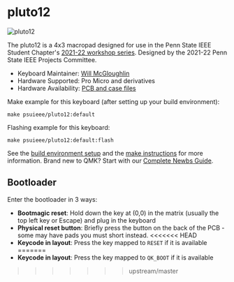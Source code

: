 # pluto12

![pluto12](https://i.imgur.com/XYtwexoh.jpg)

The pluto12 is a 4x3 macropad designed for use in the Penn State IEEE Student Chapter's [2021-22 workshop series](https://github.com/psuieee/projects2021). Designed by the 2021-22 Penn State IEEE Projects Committee.

* Keyboard Maintainer: [Will McGloughlin](https://github.com/wymcg)
* Hardware Supported: Pro Micro and derivatives
* Hardware Availability: [PCB and case files](https://github.com/psuieee/pluto12)

Make example for this keyboard (after setting up your build environment):

    make psuieee/pluto12:default

Flashing example for this keyboard:

    make psuieee/pluto12:default:flash

See the [build environment setup](https://docs.qmk.fm/#/getting_started_build_tools) and the [make instructions](https://docs.qmk.fm/#/getting_started_make_guide) for more information. Brand new to QMK? Start with our [Complete Newbs Guide](https://docs.qmk.fm/#/newbs).

## Bootloader

Enter the bootloader in 3 ways:

* **Bootmagic reset**: Hold down the key at (0,0) in the matrix (usually the top left key or Escape) and plug in the keyboard
* **Physical reset button**: Briefly press the button on the back of the PCB - some may have pads you must short instead.
<<<<<<< HEAD
* **Keycode in layout**: Press the key mapped to `RESET` if it is available
=======
* **Keycode in layout**: Press the key mapped to `QK_BOOT` if it is available
>>>>>>> upstream/master
